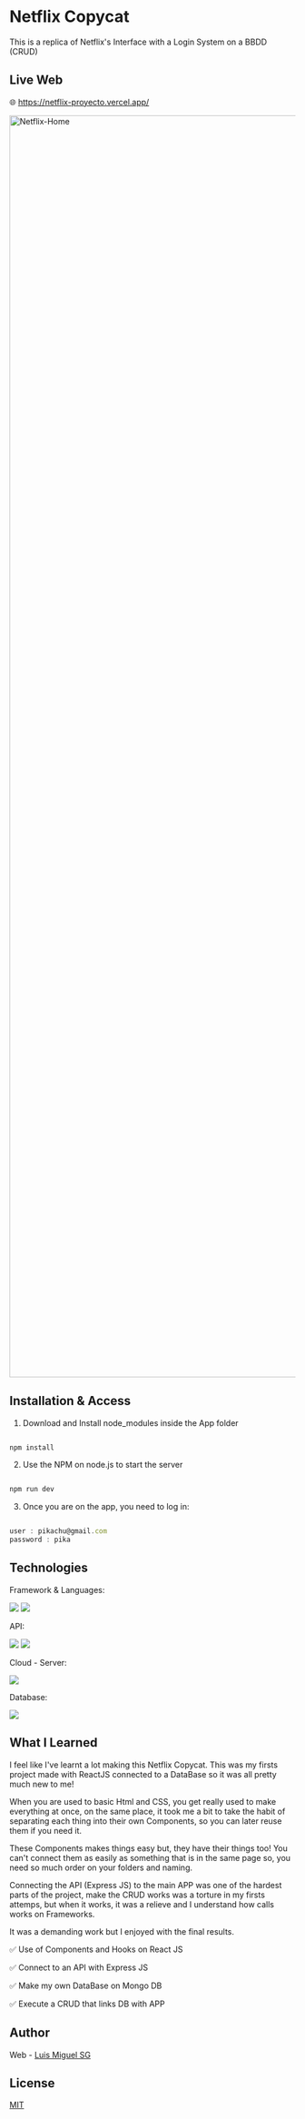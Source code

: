# Netflix Copycat

This is a replica of Netflix's Interface with a Login System on a BBDD (CRUD)

## Live Web

🌐 <a target="_blank" href="https://netflix-proyecto.vercel.app/" >https://netflix-proyecto.vercel.app/ </a>


<img width="2223" alt="Netflix-Home" src="https://github.com/luismi-sg/Netflix-proyecto/assets/120020439/1999852d-6f51-4e1e-bc65-f6decef4b10c">

## Installation & Access
1. Download and Install node_modules inside the App folder
   
```.js

npm install

```

2. Use the NPM on node.js to start the server

```.js

npm run dev

```

3. Once you are on the app, you need to log in:

```.js

user : pikachu@gmail.com
password : pika

```

## Technologies
Framework & Languages:

<img src="https://img.shields.io/badge/React-20232A?style=for-the-badge&logo=react&logoColor=61DAFB" /> <img src="https://img.shields.io/badge/JavaScript-323330?style=for-the-badge&logo=javascript&logoColor=F7DF1E" />
	
API:

<img src="https://img.shields.io/badge/Express%20js-000000?style=for-the-badge&logo=express&logoColor=white" /> <img src="https://img.shields.io/badge/Node%20js-339933?style=for-the-badge&logo=nodedotjs&logoColor=white" />

Cloud - Server:

<img src="https://img.shields.io/badge/Vercel-000000?style=for-the-badge&logo=vercel&logoColor=white" />

Database:

<img src="https://img.shields.io/badge/MongoDB-4EA94B?style=for-the-badge&logo=mongodb&logoColor=white" />


## What I Learned

I feel like I've learnt a lot making this Netflix Copycat. This was my firsts project made with ReactJS connected to a DataBase so it was all pretty much new to me! 

When you are used to basic Html and CSS, you get really used to make everything at once, on the same place, it took me a bit to take the habit of separating each thing into their own Components, so you can later reuse them if you need it.

These Components makes things easy but, they have their things too! You can't connect them as easily as something that is in the same page so, you need so much order on your folders and naming. 

Connecting the API (Express JS) to the main APP was one of the hardest parts of the project, make the CRUD works was a torture in my firsts attemps, but when it works, it was a relieve and I understand how calls works on Frameworks.

It was a demanding work but I enjoyed with the final results. 

✅ Use of Components and Hooks on React JS

✅ Connect to an API with Express JS

✅ Make my own DataBase on Mongo DB

✅ Execute a CRUD that links DB with APP

## Author

Web - <a target="_blank" href="https://luismiguel.vercel.app/" >Luis Miguel SG</a>

## License

[MIT](https://choosealicense.com/licenses/mit/)
